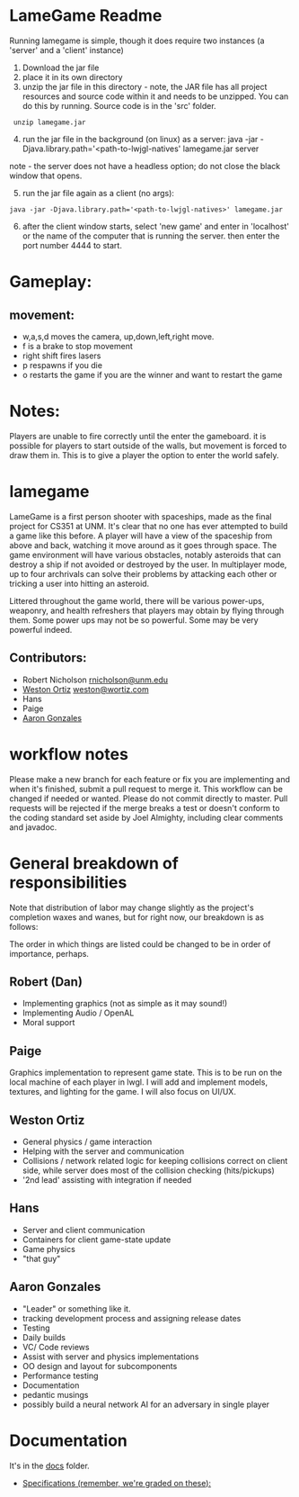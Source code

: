 # LameGame Readme

Running lamegame is simple, though it does require two instances (a 'server'
    and a 'client' instance)

1. Download the jar file
2. place it in its own directory
3. unzip the jar file in this directory - note, the JAR file has all project
    resources and source code within it and needs to be unzipped. You can do this
    by running. Source code is in the 'src' folder. 

``` unzip lamegame.jar```

4. run the jar file in the background (on linux) as a server:
java -jar -Djava.library.path='<path-to-lwjgl-natives' lamegame.jar server 

note - the server does not have a headless option; do not close the black
window that opens.

5. run the jar file again as a client (no args):

``` java -jar -Djava.library.path='<path-to-lwjgl-natives>' lamegame.jar ```

6. after the client window starts, select 'new game' and enter in 'localhost'
or the name of the computer that is running the server. then enter the port
number 4444 to start.



# Gameplay:
## movement: 
  - w,a,s,d moves the camera, up,down,left,right move. 
  - f is a brake to stop movement
  - right shift fires lasers
  - p respawns if you die
  - o restarts the game if you are the winner and want to restart the game

# Notes:
  Players are unable to fire correctly until the enter the gameboard. it is
  possible for players to start outside of the walls, but movement is forced
  to draw them in. This is to give a player the option to enter the world
  safely.

# lamegame
LameGame is a first person shooter with spaceships, made as the final project
for CS351 at UNM. It's clear that no one has ever attempted to build a game
like this before. A player will have a view of the spaceship from above and
back, watching it move around as it goes through space. The game environment
will have various obstacles, notably asteroids that can destroy a ship if not
avoided or destroyed by the user. In multiplayer mode, up to four archrivals
can solve their problems by attacking each other or tricking a user into
hitting an asteroid. 

Littered throughout the game world, there will be various power-ups, weaponry,
and health refreshers that players may obtain by flying through them. Some
power ups may not be so powerful. Some may be very powerful indeed. 


## Contributors:
* Robert Nicholson rnicholson@unm.edu
* [Weston Ortiz](https://github.com/wortiz) weston@wortiz.com
* Hans
* Paige
* [Aaron Gonzales](http://github.com/xysmas)

# workflow notes
Please make a new branch for each feature or fix you are implementing and when
it's finished, submit a pull request to merge it. This workflow can be changed
if needed or wanted. Please do not commit directly to master. Pull requests
will be rejected if the merge breaks a test or doesn't conform to the coding
standard set aside by Joel Almighty, including clear comments and javadoc. 


# General breakdown of responsibilities
Note that distribution of labor may change slightly as the project's
completion waxes and wanes, but for right now, our breakdown is as follows:

The order in which things are listed could be changed to be in order of
importance, perhaps.

## Robert (Dan)
  * Implementing graphics (not as simple as it may sound!)
  * Implementing Audio / OpenAL
  * Moral support

## Paige
 Graphics implementation to represent game state. This is to be run on the
 local machine of each player in lwgl. I will add and implement models,
 textures, and lighting for the game. I will also focus on UI/UX. 

## Weston Ortiz
  * General physics / game interaction
  * Helping with the server and communication
  * Collisions / network related logic for keeping collisions correct on client
	side, while server does most of the collision checking (hits/pickups)
  * '2nd lead' assisting with integration if needed

## Hans
  * Server and client communication
  * Containers for client game-state update
  * Game physics
  * "that guy"

## Aaron Gonzales
  * "Leader" or something like it.
  * tracking development process and assigning release dates
  * Testing 
  * Daily builds
  * VC/ Code reviews
  * Assist with server and physics implementations
  * OO design and layout for subcomponents
  * Performance testing
  * Documentation
  * pedantic musings
  * possibly build a neural network AI for an adversary in single player



# Documentation
  It's in the [docs](https://github.com/xysmas/lamegame/tree/master/docs)
  folder.
  * [Specifications (remember, we're graded on these):](https://github.com/xysmas/lamegame/tree/master/docs)
